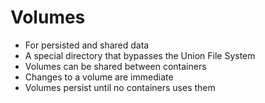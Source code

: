 # Volumes


* For persisted and shared data
* A special directory that bypasses the Union File System
* Volumes can be shared between containers
* Changes to a volume are immediate
* Volumes persist until no containers uses them